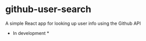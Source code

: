 # github-user-search
A simple React app for looking up user info using the Github API

* In development *
